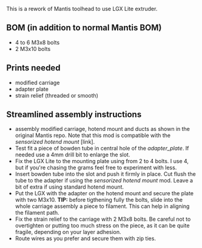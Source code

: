This is a rework of Mantis toolhead to use LGX Lite extruder.

## BOM (in addition to normal Mantis BOM)
- 4 to 6 M3x8 bolts 
- 2 M3x10 bolts

## Prints needed
- modified carriage
- adapter plate
- strain relief (threaded or smooth)

## Streamlined assembly instructions
- assembly modified carriage, hotend mount and ducts as shown in the original Mantis repo. Note that this mod is compatible with the *sensorized hotend mount* [link].
- Test fit a piece of bowden tube in central hole of the *adapter_plate*. If needed use a 4mm drill bit to enlarge the slot.
- Fix the LGX Lite to the mounting plate using from 2 to 4 bolts. I use 4, but if you're chasing the grams feel free to experiment with less.
- Insert bowden tube into the slot and push it firmly in place. Cut flush the tube to the adapter if using the *sensorized hotend mount* mod. Leave a bit of extra if using standard hotend mount.
- Put the LGX with the adapter on the hotend mount and secure the plate with two M3x10. **TIP:** before tigthening fully the bolts, slide into the whole carriage assembly a piece to filament. This can help in aligning the filament path.
- Fix the strain relief to the carriage with 2 M3x8 bolts. Be careful not to overtighten or putting too much stress on the piece, as it can be quite fragile, depending on your layer adhesion.
- Route wires as you prefer and secure them with zip ties.
